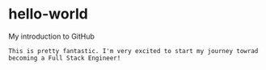 # hello-world
My introduction to GitHub
	
	This is pretty fantastic. I'm very excited to start my journey towrad becoming a Full Stack Engineer!
